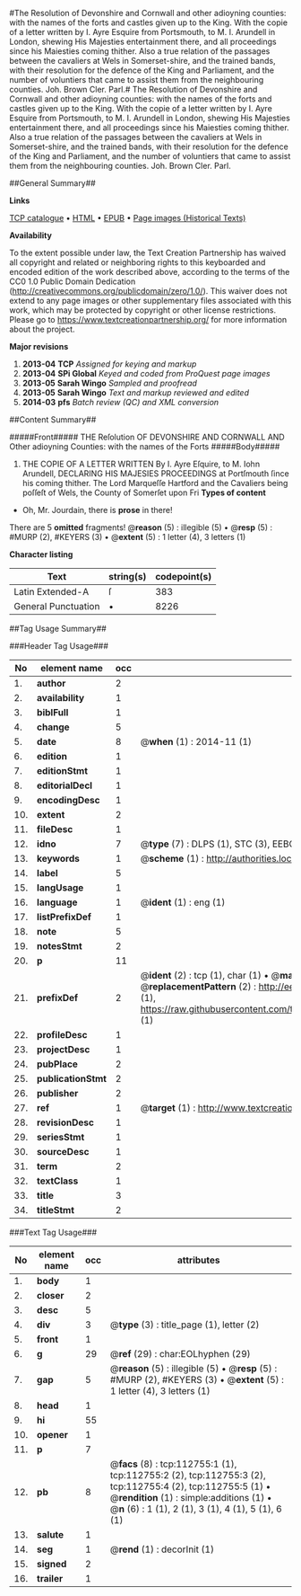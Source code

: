 #The Resolution of Devonshire and Cornwall and other adioyning counties: with the names of the forts and castles given up to the King. With the copie of a letter written by I. Ayre Esquire from Portsmouth, to M. I. Arundell in London, shewing His Majesties entertainment there, and all proceedings since his Maiesties coming thither. Also a true relation of the passages between the cavaliers at Wels in Somerset-shire, and the trained bands, with their resolution for the defence of the King and Parliament, and the number of voluntiers that came to assist them from the neighbouring counties. Joh. Brown Cler. Parl.#
The Resolution of Devonshire and Cornwall and other adioyning counties: with the names of the forts and castles given up to the King. With the copie of a letter written by I. Ayre Esquire from Portsmouth, to M. I. Arundell in London, shewing His Majesties entertainment there, and all proceedings since his Maiesties coming thither. Also a true relation of the passages between the cavaliers at Wels in Somerset-shire, and the trained bands, with their resolution for the defence of the King and Parliament, and the number of voluntiers that came to assist them from the neighbouring counties. Joh. Brown Cler. Parl.

##General Summary##

**Links**

[TCP catalogue](http://www.ota.ox.ac.uk/tcp/)  • 
[HTML](http://tei.it.ox.ac.uk/tcp/Texts-HTML/free/A91/A91686.html)  • 
[EPUB](http://tei.it.ox.ac.uk/tcp/Texts-EPUB/free/A91/A91686.epub) • 
[Page images (Historical Texts)](https://historicaltexts.jisc.ac.uk/eebo-99860630e)

**Availability**

To the extent possible under law, the Text Creation Partnership has waived all copyright and related or neighboring rights to this keyboarded and encoded edition of the work described above, according to the terms of the CC0 1.0 Public Domain Dedication (http://creativecommons.org/publicdomain/zero/1.0/). This waiver does not extend to any page images or other supplementary files associated with this work, which may be protected by copyright or other license restrictions. Please go to https://www.textcreationpartnership.org/ for more information about the project.

**Major revisions**

1. __2013-04__ __TCP__ *Assigned for keying and markup*
1. __2013-04__ __SPi Global__ *Keyed and coded from ProQuest page images*
1. __2013-05__ __Sarah Wingo__ *Sampled and proofread*
1. __2013-05__ __Sarah Wingo__ *Text and markup reviewed and edited*
1. __2014-03__ __pfs__ *Batch review (QC) and XML conversion*

##Content Summary##

#####Front#####
THE Reſolution OF DEVONSHIRE AND CORNWALL AND Other adioyning Counties: with the names of the Forts 
#####Body#####

1. THE COPIE OF A LETTER WRITTEN By I. Ayre Eſquire, to M. Iohn Arundell, DECLARING HIS MAJESIES PROCEEDINGS at Portſmouth ſince his coming thither.
The Lord Marqueſſe Hartford and the Cavaliers being poſſeſt of Wels, the County of Somerſet upon Fri
**Types of content**

  * Oh, Mr. Jourdain, there is **prose** in there!

There are 5 **omitted** fragments! 
 @__reason__ (5) : illegible (5)  •  @__resp__ (5) : #MURP (2), #KEYERS (3)  •  @__extent__ (5) : 1 letter (4), 3 letters (1)

**Character listing**


|Text|string(s)|codepoint(s)|
|---|---|---|
|Latin Extended-A|ſ|383|
|General Punctuation|•|8226|

##Tag Usage Summary##

###Header Tag Usage###

|No|element name|occ|attributes|
|---|---|---|---|
|1.|__author__|2||
|2.|__availability__|1||
|3.|__biblFull__|1||
|4.|__change__|5||
|5.|__date__|8| @__when__ (1) : 2014-11 (1)|
|6.|__edition__|1||
|7.|__editionStmt__|1||
|8.|__editorialDecl__|1||
|9.|__encodingDesc__|1||
|10.|__extent__|2||
|11.|__fileDesc__|1||
|12.|__idno__|7| @__type__ (7) : DLPS (1), STC (3), EEBO-CITATION (1), PROQUEST (1), VID (1)|
|13.|__keywords__|1| @__scheme__ (1) : http://authorities.loc.gov/ (1)|
|14.|__label__|5||
|15.|__langUsage__|1||
|16.|__language__|1| @__ident__ (1) : eng (1)|
|17.|__listPrefixDef__|1||
|18.|__note__|5||
|19.|__notesStmt__|2||
|20.|__p__|11||
|21.|__prefixDef__|2| @__ident__ (2) : tcp (1), char (1)  •  @__matchPattern__ (2) : ([0-9\-]+):([0-9IVX]+) (1), (.+) (1)  •  @__replacementPattern__ (2) : http://eebo.chadwyck.com/downloadtiff?vid=$1&page=$2 (1), https://raw.githubusercontent.com/textcreationpartnership/Texts/master/tcpchars.xml#$1 (1)|
|22.|__profileDesc__|1||
|23.|__projectDesc__|1||
|24.|__pubPlace__|2||
|25.|__publicationStmt__|2||
|26.|__publisher__|2||
|27.|__ref__|1| @__target__ (1) : http://www.textcreationpartnership.org/docs/. (1)|
|28.|__revisionDesc__|1||
|29.|__seriesStmt__|1||
|30.|__sourceDesc__|1||
|31.|__term__|2||
|32.|__textClass__|1||
|33.|__title__|3||
|34.|__titleStmt__|2||


###Text Tag Usage###

|No|element name|occ|attributes|
|---|---|---|---|
|1.|__body__|1||
|2.|__closer__|2||
|3.|__desc__|5||
|4.|__div__|3| @__type__ (3) : title_page (1), letter (2)|
|5.|__front__|1||
|6.|__g__|29| @__ref__ (29) : char:EOLhyphen (29)|
|7.|__gap__|5| @__reason__ (5) : illegible (5)  •  @__resp__ (5) : #MURP (2), #KEYERS (3)  •  @__extent__ (5) : 1 letter (4), 3 letters (1)|
|8.|__head__|1||
|9.|__hi__|55||
|10.|__opener__|1||
|11.|__p__|7||
|12.|__pb__|8| @__facs__ (8) : tcp:112755:1 (1), tcp:112755:2 (2), tcp:112755:3 (2), tcp:112755:4 (2), tcp:112755:5 (1)  •  @__rendition__ (1) : simple:additions (1)  •  @__n__ (6) : 1 (1), 2 (1), 3 (1), 4 (1), 5 (1), 6 (1)|
|13.|__salute__|1||
|14.|__seg__|1| @__rend__ (1) : decorInit (1)|
|15.|__signed__|2||
|16.|__trailer__|1||

